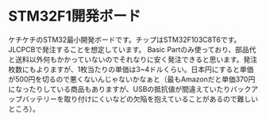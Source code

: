 # STM32F1開発ボード
ケチケチのSTM32最小開発ボードです。チップはSTM32F103C8T6です。JLCPCBで発注することを想定しています。
Basic Partのみ使っており、部品代と送料以外何もかかっていないのでそれなりに安く発注できると思います。発注枚数にもよりますが、1枚当たりの単価は3~4ドルくらい。日本円にすると単価が500円を切るので悪くないんじゃないかなぁと（最もAmazonだと単価370円になったりしている商品もありますが、USBの抵抗値が間違えていたりバックアップバッテリーを取り付けにくいなどの欠陥を抱えていることがあるので難しいところ）。
